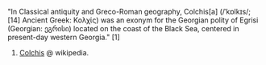 "In Classical antiquity and Greco-Roman geography, Colchis[a] (/ˈkɒlkɪs/;[14] Ancient Greek: Κολχίς) was an exonym for the Georgian polity of Egrisi (Georgian: ეგრისი) located on the coast of the Black Sea, centered in present-day western Georgia." [1]

1. [Colchis](https://en.wikipedia.org/wiki/Colchis) @ wikipedia.
